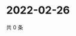 # 2022-02-26

共 0 条

<!-- BEGIN WEIBO -->
<!-- 最后更新时间 Sat Feb 26 2022 07:12:28 GMT+0800 (China Standard Time) -->

<!-- END WEIBO -->
